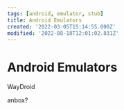 ```yaml
---
tags: [android, emulator, stub]
title: Android Emulators
created: '2022-03-05T15:14:55.000Z'
modified: '2022-08-18T12:01:02.831Z'
---
```


# Android Emulators

WayDroid

anbox?
